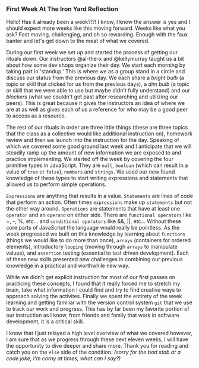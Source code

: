 ### First Week At The Iron Yard Reflection

Hello!  Has it already been a week?!?!  I know, I know the answer is yes and I should expect more weeks like this moving forward.  Weeks like what you ask?  Fast moving, challenging, and oh so rewarding.  Enough with the faux banter and let's get down to the meat of what we covered.

During our first week we set up and started the process of getting our rituals down.  Our instructors @al-the-x and @kellymurray taught us a bit about how some dev shops organize their day.  We start each morning by taking part in 'standup.'  This is where we as a group stand in a circle and discuss our status from the previous day.  We each share a _bright bulb_ (a topic or skill that clicked for us from the previous days), a _dim bulb_ (a topic or skill that we were able to use but maybe didn't fully understand) and our _blockers_ (what we couldn't get past after researching and utilizing our peers).  This is great because it gives the instructors an idea of where we are at as well as gives each of us a reference for who may be a good peer to access as a resource.

The rest of our rituals in order are three little things (these are three topics that the class as a collective would like additional instruction on), homework review and then we launch into the instruction for the day.  Speaking of which we covered some good ground last week and I anticipate that we will steadily ramp up the amount of new information we are exposed to and practice implementing.  We started off the week by covering the four primitive types in JavaScript.  They are `null`, `boolean` (which can result in a value of `true` or `false`), `numbers` and `strings`.  We used our new found knowledge of these types to start writing expressions and statements that allowed us to perform simple operations.

`Expressions` are anything that results in a value.  `Statements` are lines of code that perform an action.  Often times `expressions` make up `statements` but not the other way around.  `Operations` are statements that have at least one `operator` and an `operand` on either side.  There are `functional operators` like +, -, %, etc... and `conditional operators` like &&, ||, etc...  Without these core parts of JavaScript the language would really be pointless.  As the week progressed we built on this knowledge by learning about `functions` (things we would like to do more than once), `arrays` (containers for ordered elements), introductory `looping` (moving through `arrays` to manipulate values), and `assertion` testing (essential to test driven development).  Each of these new skills presented new challenges in combining our previous knowledge in a practical and worthwhile new way.

While we didn't get explicit instruction for most of our first passes on practicing these concepts, I found that it really forced me to stretch my brain, take what information I could find and try to find creative ways to approach solving the activites.  Finally we spent the entirety of the week learning and getting familiar with the version control system `git` that we use to track our work and progress.  This has by far been my favorite portion of our instruction as I know, from friends and family that work in software development, it is a critical skill.

I know that I just relayed a high level overview of what we covered however, I am sure that as we progress through these next eleven weeks, I will have the opportunity to dive deeper and share more.  Thank you for reading and catch you on the `else` side of the condition. _(sorry for the bad stab at a code joke, I'm corny at times, what can I say?)_
